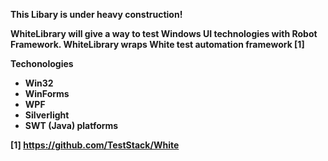 <p> <b>This Libary is under heavy construction!<p> <b>

<p>WhiteLibrary will give a way to test Windows UI technologies with Robot Framework. WhiteLibrary wraps White test automation framework [1] </p> 
<p> Techonologies</p>
<ul>
<li>Win32</li>
<li>WinForms</li>
<li>WPF</li>
<li>Silverlight</li>
<li>SWT (Java) platforms</li>
</ul>

[1] https://github.com/TestStack/White
